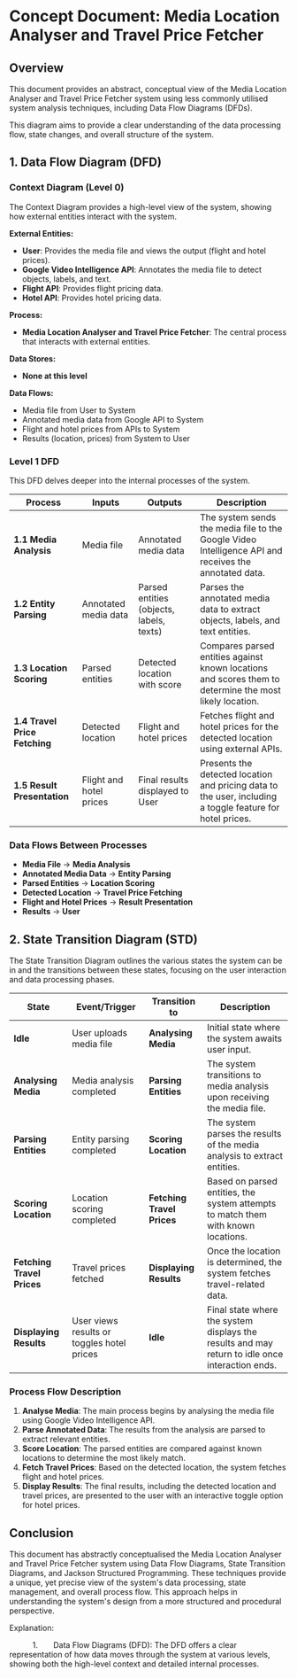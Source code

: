 # Concept Document: Media Location Analyser and Travel Price Fetcher

## Overview

This document provides an abstract, conceptual view of the Media Location Analyser and Travel Price Fetcher system using less commonly utilised system analysis techniques, including Data Flow Diagrams (DFDs). 

This diagram aims to provide a clear understanding of the data processing flow, state changes, and overall structure of the system.

## 1. Data Flow Diagram (DFD)

### Context Diagram (Level 0)
The Context Diagram provides a high-level view of the system, showing how external entities interact with the system.

**External Entities:**
- **User**: Provides the media file and views the output (flight and hotel prices).
- **Google Video Intelligence API**: Annotates the media file to detect objects, labels, and text.
- **Flight API**: Provides flight pricing data.
- **Hotel API**: Provides hotel pricing data.

**Process:**
- **Media Location Analyser and Travel Price Fetcher**: The central process that interacts with external entities.

**Data Stores:**
- **None at this level**

**Data Flows:**
- Media file from User to System
- Annotated media data from Google API to System
- Flight and hotel prices from APIs to System
- Results (location, prices) from System to User

### Level 1 DFD
This DFD delves deeper into the internal processes of the system.

| **Process**                | **Inputs**                     | **Outputs**                                 | **Description**                                                                                           |
|----------------------------|--------------------------------|---------------------------------------------|-----------------------------------------------------------------------------------------------------------|
| **1.1 Media Analysis**      | Media file                    | Annotated media data                        | The system sends the media file to the Google Video Intelligence API and receives the annotated data.      |
| **1.2 Entity Parsing**      | Annotated media data          | Parsed entities (objects, labels, texts)    | Parses the annotated media data to extract objects, labels, and text entities.                            |
| **1.3 Location Scoring**    | Parsed entities               | Detected location with score                | Compares parsed entities against known locations and scores them to determine the most likely location.    |
| **1.4 Travel Price Fetching**| Detected location             | Flight and hotel prices                     | Fetches flight and hotel prices for the detected location using external APIs.                            |
| **1.5 Result Presentation** | Flight and hotel prices       | Final results displayed to User             | Presents the detected location and pricing data to the user, including a toggle feature for hotel prices.  |

### Data Flows Between Processes
- **Media File** → **Media Analysis**
- **Annotated Media Data** → **Entity Parsing**
- **Parsed Entities** → **Location Scoring**
- **Detected Location** → **Travel Price Fetching**
- **Flight and Hotel Prices** → **Result Presentation**
- **Results** → **User**

## 2. State Transition Diagram (STD)

The State Transition Diagram outlines the various states the system can be in and the transitions between these states, focusing on the user interaction and data processing phases.

| **State**                     | **Event/Trigger**                                   | **Transition to**                        | **Description**                                                                                      |
|-------------------------------|----------------------------------------------------|------------------------------------------|------------------------------------------------------------------------------------------------------|
| **Idle**                      | User uploads media file                             | **Analysing Media**                      | Initial state where the system awaits user input.                                                    |
| **Analysing Media**           | Media analysis completed                           | **Parsing Entities**                     | The system transitions to media analysis upon receiving the media file.                              |
| **Parsing Entities**          | Entity parsing completed                           | **Scoring Location**                     | The system parses the results of the media analysis to extract entities.                             |
| **Scoring Location**          | Location scoring completed                         | **Fetching Travel Prices**               | Based on parsed entities, the system attempts to match them with known locations.                    |
| **Fetching Travel Prices**    | Travel prices fetched                              | **Displaying Results**                   | Once the location is determined, the system fetches travel-related data.                             |
| **Displaying Results**        | User views results or toggles hotel prices         | **Idle**                                 | Final state where the system displays the results and may return to idle once interaction ends.      |


### Process Flow Description
1. **Analyse Media**: The main process begins by analysing the media file using Google Video Intelligence API.
2. **Parse Annotated Data**: The results from the analysis are parsed to extract relevant entities.
3. **Score Location**: The parsed entities are compared against known locations to determine the most likely match.
4. **Fetch Travel Prices**: Based on the detected location, the system fetches flight and hotel prices.
5. **Display Results**: The final results, including the detected location and travel prices, are presented to the user with an interactive toggle option for hotel prices.

## Conclusion

This document has abstractly conceptualised the Media Location Analyser and Travel Price Fetcher system using Data Flow Diagrams, State Transition Diagrams, and Jackson Structured Programming. These techniques provide a unique, yet precise view of the system's data processing, state management, and overall process flow. This approach helps in understanding the system's design from a more structured and procedural perspective.

Explanation:

      1.    Data Flow Diagrams (DFD): The DFD offers a clear representation of how data moves through the system at various levels, showing both the high-level context and detailed internal processes.
